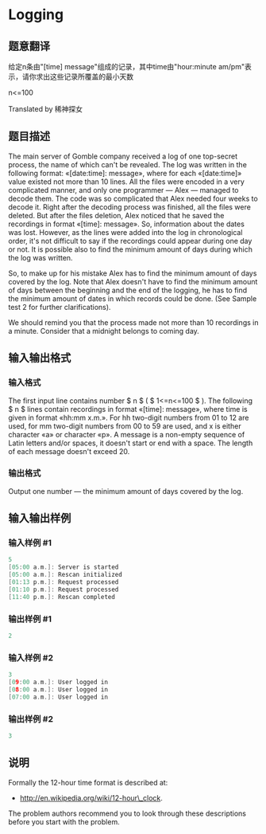 # Logging

## 题意翻译

给定n条由"[time] message"组成的记录，其中time由"hour:minute am/pm"表示，请你求出这些记录所覆盖的最小天数

n<=100

Translated by 稀神探女

## 题目描述

The main server of Gomble company received a log of one top-secret process, the name of which can't be revealed. The log was written in the following format: «\[date:time\]: message», where for each «\[date:time\]» value existed not more than 10 lines. All the files were encoded in a very complicated manner, and only one programmer — Alex — managed to decode them. The code was so complicated that Alex needed four weeks to decode it. Right after the decoding process was finished, all the files were deleted. But after the files deletion, Alex noticed that he saved the recordings in format «\[time\]: message». So, information about the dates was lost. However, as the lines were added into the log in chronological order, it's not difficult to say if the recordings could appear during one day or not. It is possible also to find the minimum amount of days during which the log was written.

So, to make up for his mistake Alex has to find the minimum amount of days covered by the log. Note that Alex doesn't have to find the minimum amount of days between the beginning and the end of the logging, he has to find the minimum amount of dates in which records could be done. (See Sample test 2 for further clarifications).

We should remind you that the process made not more than 10 recordings in a minute. Consider that a midnight belongs to coming day.

## 输入输出格式

### 输入格式

The first input line contains number $ n $ ( $ 1<=n<=100 $ ). The following $ n $ lines contain recordings in format «\[time\]: message», where time is given in format «hh:mm x.m.». For hh two-digit numbers from 01 to 12 are used, for mm two-digit numbers from 00 to 59 are used, and x is either character «a» or character «p». A message is a non-empty sequence of Latin letters and/or spaces, it doesn't start or end with a space. The length of each message doesn't exceed 20.

### 输出格式

Output one number — the minimum amount of days covered by the log.

## 输入输出样例

### 输入样例 #1

```cpp
5
[05:00 a.m.]: Server is started
[05:00 a.m.]: Rescan initialized
[01:13 p.m.]: Request processed
[01:10 p.m.]: Request processed
[11:40 p.m.]: Rescan completed

```
### 输出样例 #1

```cpp
2

```
### 输入样例 #2

```cpp
3
[09:00 a.m.]: User logged in
[08:00 a.m.]: User logged in
[07:00 a.m.]: User logged in

```
### 输出样例 #2

```cpp
3

```
## 说明

Formally the 12-hour time format is described at:

- http://en.wikipedia.org/wiki/12-hour\_clock.

The problem authors recommend you to look through these descriptions before you start with the problem.

